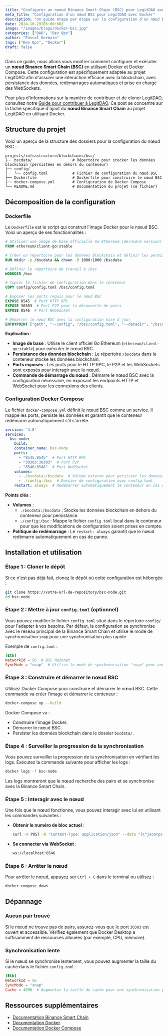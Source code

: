 ```yaml
---
title: "Configurer un noeud Binance Smart Chain (BSC) pour LegitDAO avec Docker"
meta_title: "Configuration d'un nœud BSC pour LegitDAO avec Docker"
description: "Un guide étape par étape sur la configuration d'un nœud Binance Smart Chain (BSC) en utilisant Docker et Docker Compose pour le projet LegitDAO."
date: 2024-10-29T05:00:00Z
image: "/images/blogs/docker-bsc.jpg"
categories: ["DAO", "Dev Ops"]
author: "Pascal Germain"
tags: ["Dev Ops", "Docker"]
draft: false
---
```

Dans ce guide, nous allons vous montrer comment configurer et exécuter un **nœud Binance Smart Chain (BSC)** en utilisant Docker et Docker Compose. Cette configuration est spécifiquement adaptée au projet LegitDAO afin d'assurer une interaction efficace avec la blockchain, avec persistance des données, redémarrages automatiques et prise en charge des WebSockets.

Pour plus d'informations sur la manière de contribuer et de cloner LegitDAO, consultez notre [Guide pour contribuer à LegitDAO](/4-contributetolegitdao). Ce post se concentre sur la tâche spécifique d'ajout du **nœud Binance Smart Chain** au projet LegitDAO en utilisant Docker.

## Structure du projet
Voici un aperçu de la structure des dossiers pour la configuration du nœud BSC :

```plaintext
projects/infrastructure/blockchains/bsc/
├── bscdata/                  # Répertoire pour stocker les données blockchain (persistées en dehors du conteneur)
├── config/
│   └── config.toml           # Fichier de configuration du nœud BSC
├── Dockerfile                # Dockerfile pour construire le nœud BSC
├── docker-compose.yml        # Configuration de Docker Compose
└── README.md                 # Documentation du projet (ce fichier)
```

## Décomposition de la configuration

### Dockerfile
Le `Dockerfile` est le script qui construit l'image Docker pour le nœud BSC. Voici un aperçu de ses fonctionnalités :

```Dockerfile
# Utiliser une image de base officielle Go Ethereum (dernière version)
FROM ethereum/client-go:stable

# Créer un répertoire pour les données blockchain et définir les permissions
RUN mkdir -p /bscdata && chown -R 1000:1000 /bscdata

# Définir le répertoire de travail à /bsc
WORKDIR /bsc

# Copier le fichier de configuration dans le conteneur
COPY config/config.toml /bsc/config.toml

# Exposer les ports requis pour le nœud BSC
EXPOSE 8545  # Port HTTP RPC
EXPOSE 30303  # Port P2P pour la découverte de pairs
EXPOSE 8546  # Port WebSocket

# Démarrer le nœud BSC avec la configuration mise à jour
ENTRYPOINT ["geth", "--config", "/bsc/config.toml", "--datadir", "/bscdata", "--http", "--http.addr", "0.0.0.0", "--http.port", "8545", "--http.api", "eth,net,web3", "--ws", "--ws.addr", "0.0.0.0", "--ws.port", "8546", "--ws.api", "eth,net,web3", "--syncmode", "snap"]
```

**Explication** :
- **Image de base** : Utilise le client officiel Go Ethereum (`ethereum/client-go:stable`) pour exécuter le nœud BSC.
- **Persistance des données blockchain** : Le répertoire `/bscdata` dans le conteneur stocke les données blockchain.
- **Ports exposés** : Les ports pour le HTTP RPC, le P2P et les WebSockets sont exposés pour interagir avec le nœud.
- **Commande de démarrage du nœud** : Démarre le nœud BSC avec la configuration nécessaire, en exposant les endpoints HTTP et WebSocket pour les connexions des clients.

### Configuration Docker Compose

Le fichier `docker-compose.yml` définit le nœud BSC comme un service. Il mappe les ports, persiste les données et garantit que le conteneur redémarre automatiquement s'il s'arrête.

```yaml
version: '3.8'
services:
  bsc-node:
    build: .
    container_name: bsc-node
    ports:
      - "8545:8545"  # Port HTTP RPC
      - "30303:30303"  # Port P2P
      - "8546:8546"  # Port WebSocket
    volumes:
      - ./bscdata:/bscdata  # Volume externe pour persister les données blockchain
      - ./config:/bsc  # Dossier de configuration avec config.toml
    restart: always  # Redémarrer automatiquement le conteneur en cas d'arrêt
```

**Points clés** :
- **Volumes** :
  - `./bscdata:/bscdata` : Stocke les données blockchain en dehors du conteneur pour persistance.
  - `./config:/bsc` : Mappe le fichier `config.toml` local dans le conteneur pour que les modifications de configuration soient prises en compte.
- **Politique de redémarrage** : Le `restart: always` garantit que le nœud redémarre automatiquement en cas de panne.

## Installation et utilisation

### Étape 1 : Cloner le dépôt
Si ce n'est pas déjà fait, clonez le dépôt où cette configuration est hébergée :

```bash
git clone https://votre-url-de-repository/bsc-node.git
cd bsc-node
```

### Étape 2 : Mettre à jour `config.toml` (optionnel)
Vous pouvez modifier le fichier `config.toml` situé dans le répertoire `config/` pour l'adapter à vos besoins. Par défaut, la configuration se synchronise avec le réseau principal de la Binance Smart Chain et utilise le mode de synchronisation `snap` pour une synchronisation plus rapide.

Exemple de `config.toml` :

```toml
[Eth]
NetworkId = 56  # BSC Mainnet
SyncMode = "snap"  # Utilise le mode de synchronisation "snap" pour une synchronisation plus rapide
```

### Étape 3 : Construire et démarrer le nœud BSC
Utilisez Docker Compose pour construire et démarrer le nœud BSC. Cette commande va créer l'image et démarrer le conteneur :

```bash
docker-compose up --build
```

Docker Compose va :
- Construire l'image Docker.
- Démarrer le nœud BSC.
- Persister les données blockchain dans le dossier `bscdata/`.

### Étape 4 : Surveiller la progression de la synchronisation
Vous pouvez surveiller la progression de la synchronisation en vérifiant les logs. Exécutez la commande suivante pour afficher les logs :

```bash
docker logs -f bsc-node
```

Les logs montreront que le nœud recherche des pairs et se synchronise avec la Binance Smart Chain.

### Étape 5 : Interagir avec le nœud
Une fois que le nœud fonctionne, vous pouvez interagir avec lui en utilisant les commandes suivantes :

- **Obtenir le numéro de bloc actuel** :
  ```bash
  curl -X POST -H "Content-Type: application/json" --data "{\"jsonrpc\":\"2.0\",\"method\":\"eth_blockNumber\",\"params\":[],\"id\":1}" http://localhost:8545
  ```

- **Se connecter via WebSocket** :
  ```bash
  ws://localhost:8546
  ```

### Étape 6 : Arrêter le nœud
Pour arrêter le nœud, appuyez sur `Ctrl + C` dans le terminal ou utilisez :

```bash
docker-compose down
```

## Dépannage

### Aucun pair trouvé
Si le nœud ne trouve pas de pairs, assurez-vous que le port `30303` est ouvert et accessible. Vérifiez également que Docker Desktop a suffisamment de ressources allouées (par exemple, CPU, mémoire).

### Synchronisation lente
Si le nœud se synchronise lentement, vous pouvez augmenter la taille du cache dans le fichier `config.toml` :

```toml
[Eth]
NetworkId = 56
SyncMode = "snap"
Cache = 4096  # Augmentez la taille du cache pour une synchronisation plus rapide
```

## Ressources supplémentaires
- [Documentation Binance Smart Chain](https://docs.bnbchain.org/)
- [Documentation Docker](https://docs.docker.com/)
- [Documentation Docker Compose](https://docs.docker.com/compose/)
